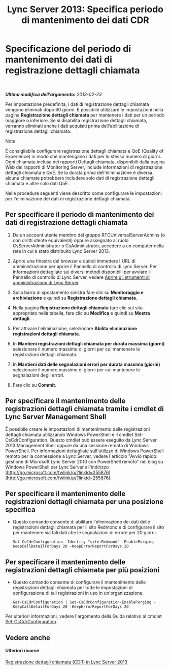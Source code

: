 ﻿---
title: "Lync Server 2013: Specifica periodo di mantenimento dei dati CDR"
TOCTitle: "Lync Server 2013: Specifica periodo di mantenimento dei dati CDR"
ms:assetid: c0fd6056-87bc-4136-902a-f1b37cd3a1ca
ms:mtpsurl: https://technet.microsoft.com/it-it/library/Gg182581(v=OCS.15)
ms:contentKeyID: 49301851
ms.date: 08/24/2015
mtps_version: v=OCS.15
ms.translationtype: HT
---

# Specificazione del periodo di mantenimento dei dati di registrazione dettagli chiamata

 

_**Ultima modifica dell'argomento:** 2013-02-23_

Per impostazione predefinita, i dati di registrazione dettagli chiamata vengono eliminati dopo 60 giorni. È possibile utilizzare le impostazioni nella pagina **Registrazione dettagli chiamata** per mantenere i dati per un periodo maggiore o inferiore. Se si disabilita registrazione dettagli chiamata, verranno eliminati anche i dati acquisiti prima dell'abilitazione di registrazione dettagli chiamata.


> [!NOTE]
> È consigliabile configurare registrazione dettagli chiamata e QoE (Quality of Experience) in modo che mantengano i dati per lo stesso numero di giorni. Ogni chiamata inclusa nei rapporti Dettagli chiamata, disponibili dalla pagina Web dei rapporti di Monitoring Server, include informazioni di registrazione dettagli chiamata e QoE. Se la durata prima dell'eliminazione è diversa, alcune chiamate potrebbero includere solo dati di registrazione dettagli chiamata e altre solo dati QoE.



Nelle procedure seguenti viene descritto come configurare le impostazioni per l'eliminazione dei dati di registrazione dettagli chiamata.

## Per specificare il periodo di mantenimento dei dati di registrazione dettagli chiamata

1.  Da un account utente membro del gruppo RTCUniversalServerAdmins (o con diritti utente equivalenti) oppure assegnato al ruolo CsServerAdministrator o CsAdministrator, accedere a un computer nella rete in cui è stato distribuito Lync Server 2013.

2.  Aprire una finestra del browser e quindi immettere l'URL di amministrazione per aprire il Pannello di controllo di Lync Server. Per informazioni dettagliate sui diversi metodi disponibili per avviare il Pannello di controllo di Lync Server, vedere [Aprire gli strumenti di amministrazione di Lync Server](lync-server-2013-open-lync-server-administrative-tools.md).

3.  Sulla barra di spostamento sinistra fare clic su **Monitoraggio e archiviazione** e quindi su **Registrazione dettagli chiamata**.

4.  Nella pagina **Registrazione dettagli chiamata** fare clic sul sito appropriato nella tabella, fare clic su **Modifica** e quindi su **Mostra dettagli**.

5.  Per attivare l'eliminazione, selezionare **Abilita eliminazione registrazioni dettagli chiamata**.

6.  In **Mantieni registrazioni dettagli chiamata per durata massima (giorni)** selezionare il numero massimo di giorni per cui mantenere le registrazioni dettagli chiamata.

7.  In **Mantieni dati delle segnalazioni errori per durata massima (giorni)** selezionare il numero massimo di giorni per cui mantenere le segnalazioni degli errori.

8.  Fare clic su **Commit**.

## Per specificare il mantenimento delle registrazioni dettagli chiamata tramite i cmdlet di Lync Server Management Shell

È possibile creare le impostazioni di mantenimento delle registrazioni dettagli chiamata utilizzando Windows PowerShell e il cmdlet Set-CsCdrConfiguration. Questo cmdlet può essere eseguito da Lync Server 2013 Management Shell oppure da una sessione remota di Windows PowerShell. Per informazioni dettagliate sull'utilizzo di Windows PowerShell remoto per la connessione a Lync Server, vedere l'articolo "Avvio rapido: gestione di Microsoft Lync Server 2010 con PowerShell remoto" nel blog su Windows PowerShell per Lync Server all'indirizzo [http://go.microsoft.com/fwlink/p/?linkId=255876](http://go.microsoft.com/fwlink/p/?linkid=255876).

## Per specificare il mantenimento delle registrazioni dettagli chiamata per una posizione specifica

  - Questo comando consente di abilitare l'eliminazione dei dati delle registrazioni dettagli chiamata per il sito Redmond e di configurare il sito per mantenere sia tali dati che le segnalazioni di errore per 20 giorni.
    
        Set-CsCdrConfiguration -Identity "site:Redmond" -EnablePurging -KeepCallDetailForDays 20 -KeepErrorReportForDays 20

## Per specificare il mantenimento delle registrazioni dettagli chiamata per più posizioni

  - Questo comando consente di configurare il mantenimento delle registrazioni dettagli chiamata per tutte le impostazioni di configurazione di tali registrazioni in uso in un'organizzazione.
    
        Get-CsCdrConfiguration | Set-CsCdrConfiguration-EnablePurging -KeepCallDetailForDays 20 -KeepErrorReportForDays 20

Per ulteriori informazioni, vedere l'argomento della Guida relativo al cmdlet [Set-CsCdrConfiguration](https://docs.microsoft.com/en-us/powershell/module/skype/Set-CsCdrConfiguration).

## Vedere anche

#### Ulteriori risorse

[Registrazione dettagli chiamata (CDR) in Lync Server 2013](lync-server-2013-call-detail-recording-cdr.md)

